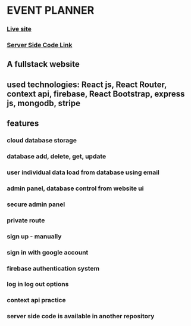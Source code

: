 # EVENT PLANNER
### [Live site](https://event-planner-83916.web.app)
### [Server Side Code Link](https://github.com/asrezoun/event-planner-server)

## A fullstack website

## used technologies: React js, React Router, context api, firebase, React Bootstrap, express js, mongodb, stripe 

## features

### cloud database storage
### database add, delete, get, update
### user individual data load from database using email
### admin panel, database control from website ui
### secure admin panel
### private route
### sign up - manually 
### sign in with google account
### firebase authentication system
### log in log out options
### context api practice



### server side code is available in another repository
